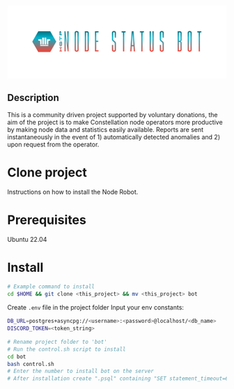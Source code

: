 ![Logo](https://github.com/buzzgreyday/hgtp-node-discord-bot/blob/master/static/logo/banner-color.png)

## Description

This is a community driven project supported by voluntary donations, the aim of the project is to make Constellation node operators more productive by making node data and statistics easily available. Reports are sent instantaneously in the event of 1) automatically detected anomalies and 2) upon request from the operator.

# Clone project

Instructions on how to install the Node Robot.

# Prerequisites

Ubuntu 22.04

# Install

```bash
# Example command to install
cd $HOME && git clone <this_project> && mv <this_project> bot
```
Create `.env` file in the project folder
Input your env constants:
```bash
DB_URL=postgres+asyncpg://<username>:<password>@localhost/<db_name>
DISCORD_TOKEN=<token_string>
```
```bash
# Rename project folder to 'bot'
# Run the control.sh script to install
cd bot
bash control.sh
# Enter the number to install bot on the server
# After installation create ".psql" containing "SET statement_timeout=60000;" in the "postgres" user home directory
```
